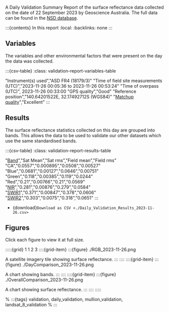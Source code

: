 
A Daily Validation Summary Report of the surface reflectance data collected on the date of 22 September 2023 by Geoscience&nbsp;Australia. The full data can be found in the [NSD database](https://www.dea.ga.gov.au/products/national-spectral-database).

:::{contents} In this report
:local:
:backlinks: none
:::

## Variables

The variables and other environmental factors that were present on the day the data was collected.

:::{csv-table}
:class: validation-report-variables-table

"Instrument(s) used","ASD FR4 (18179/3)"
"Time of field site measurements (UTC)","2023-11-26 00:05:36 to 2023-11-26 00:53:24"
"Time of overpass (UTC)", 2023-11-26 00:33:00
"GPS quality","Good"
"Reference position","140.64201522E, 32.17492712S (WGS84)"
"<a href='/guides/about/glossary/#pq' target='_blank'>Matchup quality</a>","Excellent"
:::

## Results

The surface reflectance statistics collected on this day are grouped into bands. This allows the data to be used to validate our other datasets which use the same standardised bands.

:::{csv-table}
:class: validation-report-results-table

"<a href='/guides/about/glossary/#band' target='_blank'>Band</a>","Sat Mean","Sat rms","Field mean","Field rms"
"CA","0.0557","0.000895","0.0508","0.00527"
"Blue","0.0681","0.00127","0.0646","0.00751"
"Green","0.118","0.00385","0.119","0.0244"
"Red","0.21","0.00766","0.21","0.0569"
"<a href='/guides/about/glossary/#nir' target='_blank'>NIR</a>","0.281","0.00876","0.279","0.0584"
"<a href='/guides/about/glossary/#swir' target='_blank'>SWIR1</a>","0.371","0.00847","0.378","0.0606"
"<a href='/guides/about/glossary/#swir' target='_blank'>SWIR2</a>","0.303","0.0075","0.318","0.0651"
:::

* {download}`Download as CSV <./Daily_Validation_Results_2023-11-26.csv>`

## Figures

Click each figure to view it at full size.

:::::{grid} 1 1 2 3
::::{grid-item}
:::{figure} ./RGB_2023-11-26.png

A satellite imagery tile showing surface reflectance.
:::
::::
::::{grid-item}
:::{figure} ./DayComparison_2023-11-26.png

A chart showing bands.
:::
::::
::::{grid-item}
:::{figure} ./OverallComparison_2023-11-26.png

A chart showing surface reflectance.
:::
::::
:::::

% :::{tags} validation, daily_validation, mullion_validation, landsat_8_validation
% :::
